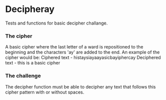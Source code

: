 # Decipheray
Tests and functions for basic decipher challange. 


<h3> The cipher </h3>
A basic cipher where the last letter of a ward is repositioned to the beginning and the characters 'ay' 
are added to the end. An example of the cipher would be:
Ciphered text - histaysiayaayasicbayiphercay
Deciphered text - this is a basic cipher

<h3> The challenge </h3>
The decipher function must be able to decipher any text that follows this cipher pattern with or without
spaces.

